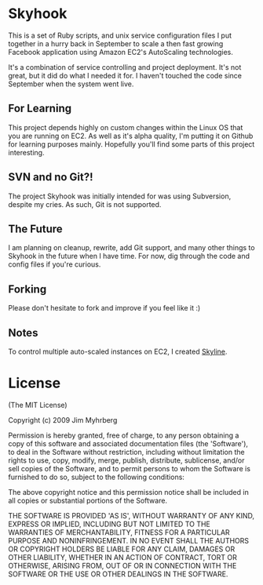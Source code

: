 # Skyhook

This is a set of Ruby scripts, and unix service configuration files I put together in a hurry back in September to scale a then fast growing Facebook application using Amazon EC2's AutoScaling technologies.

It's a combination of service controlling and project deployment. It's not great, but it did do what I needed it for. I haven't touched the code since September when the system went live.


## For Learning

This project depends highly on custom changes within the Linux OS that you are running on EC2. As well as it's alpha quality, I'm putting it on Github for learning purposes mainly. Hopefully you'll find some parts of this project interesting.


## SVN and no Git?!

The project Skyhook was initially intended for was using Subversion, despite my cries. As such, Git is not supported.


## The Future

I am planning on cleanup, rewrite, add Git support, and many other things to Skyhook in the future when I have time. For now, dig through the code and config files if you're curious.


## Forking

Please don't hesitate to fork and improve if you feel like it :)


## Notes

To control multiple auto-scaled instances on EC2, I created [Skyline][skyline].


# License

(The MIT License)

Copyright (c) 2009 Jim Myhrberg

Permission is hereby granted, free of charge, to any person obtaining
a copy of this software and associated documentation files (the
'Software'), to deal in the Software without restriction, including
without limitation the rights to use, copy, modify, merge, publish,
distribute, sublicense, and/or sell copies of the Software, and to
permit persons to whom the Software is furnished to do so, subject to
the following conditions:

The above copyright notice and this permission notice shall be
included in all copies or substantial portions of the Software.

THE SOFTWARE IS PROVIDED 'AS IS', WITHOUT WARRANTY OF ANY KIND,
EXPRESS OR IMPLIED, INCLUDING BUT NOT LIMITED TO THE WARRANTIES OF
MERCHANTABILITY, FITNESS FOR A PARTICULAR PURPOSE AND NONINFRINGEMENT.
IN NO EVENT SHALL THE AUTHORS OR COPYRIGHT HOLDERS BE LIABLE FOR ANY
CLAIM, DAMAGES OR OTHER LIABILITY, WHETHER IN AN ACTION OF CONTRACT,
TORT OR OTHERWISE, ARISING FROM, OUT OF OR IN CONNECTION WITH THE
SOFTWARE OR THE USE OR OTHER DEALINGS IN THE SOFTWARE.





[skyline]: http://github.com/jimeh/skyline